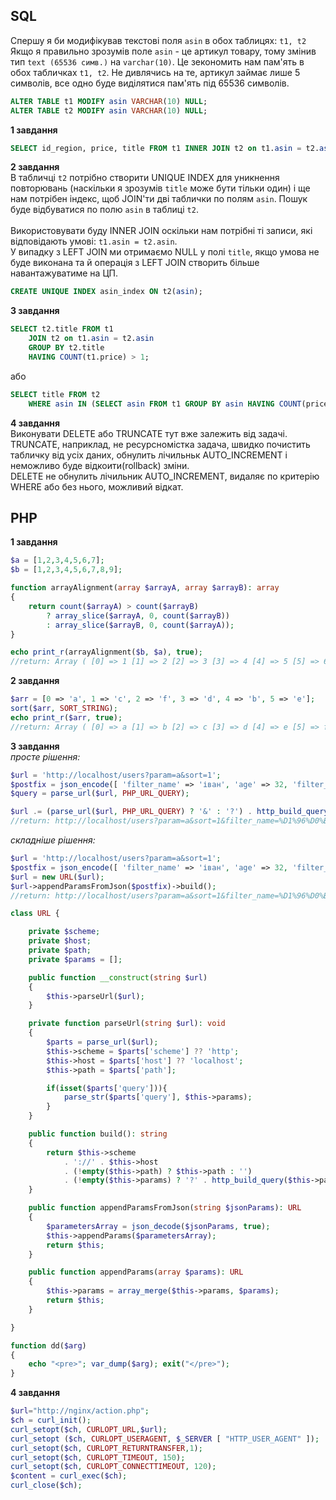 ## SQL
Cпершу я би модифікував текстові поля ```asin``` в обох таблицях: ```t1, t2``` \
Якщо я правильно зрозумів поле ```asin``` - це артикул товару, тому змінив тип ```text (65536 симв.)``` на ```varchar(10)```. Це зекономить нам пам'ять в обох табличках ```t1, t2```. Не дивлячись на те, артикул займає лише 5 символів, все одно буде виділятися пам'ять під 65536 символів.
```sql 
ALTER TABLE t1 MODIFY asin VARCHAR(10) NULL; 
ALTER TABLE t2 MODIFY asin VARCHAR(10) NULL;
```

**1 завдання**
```sql
SELECT id_region, price, title FROM t1 INNER JOIN t2 on t1.asin = t2.asin;
```

**2 завдання** \
В табличці ```t2``` потрібно створити UNIQUE INDEX для уникнення повторювань (наскільки я зрозумів ```title``` може бути тільки один) і ще нам потрібен індекс, щоб JOIN'ти дві таблички по полям ```asin```. Пошук буде відбуватися по полю ```asin``` в таблиці ```t2```. \
\
Використовувати буду INNER JOIN оскільки нам потрібні ті записи, які відповідають умові: ```t1.asin = t2.asin```. \
У випадку з LEFT JOIN ми отримаємо NULL у полі ```title```, якщо умова не буде виконана та й операція з LEFT JOIN створить більше навантажуватиме на ЦП.
```sql
CREATE UNIQUE INDEX asin_index ON t2(asin);
```

**3 завдання**
```sql
SELECT t2.title FROM t1
    JOIN t2 on t1.asin = t2.asin
    GROUP BY t2.title
    HAVING COUNT(t1.price) > 1;
```
або
```sql
SELECT title FROM t2 
    WHERE asin IN (SELECT asin FROM t1 GROUP BY asin HAVING COUNT(price) > 1);
```
**4 завдання** \
Виконувати DELETE або TRUNCATE тут вже залежить від задачі. \
TRUNCATE, наприклад, не ресурсномістка задача, швидко почистить табличку від усіх даних, обнулить лічильньк AUTO_INCREMENT і неможливо буде відкоити(rollback) зміни. \
DELETE не обнулить лічильник AUTO_INCREMENT, видаляє по критерію WHERE або без нього, можливий відкат.

## PHP

**1 завдання**
```php
$a = [1,2,3,4,5,6,7];
$b = [1,2,3,4,5,6,7,8,9];

function arrayAlignment(array $arrayA, array $arrayB): array
{
    return count($arrayA) > count($arrayB)
        ? array_slice($arrayA, 0, count($arrayB))
        : array_slice($arrayB, 0, count($arrayA));
}

echo print_r(arrayAlignment($b, $a), true);
//return: Array ( [0] => 1 [1] => 2 [2] => 3 [3] => 4 [4] => 5 [5] => 6 [6] => 7 )
```

**2 завдання**
```php
$arr = [0 => 'a', 1 => 'c', 2 => 'f', 3 => 'd', 4 => 'b', 5 => 'e'];
sort($arr, SORT_STRING);
echo print_r($arr, true);
//return: Array ( [0] => a [1] => b [2] => c [3] => d [4] => e [5] => f )
```


**3 завдання** \
*просте рішення:* 
```php
$url = 'http://localhost/users?param=a&sort=1';
$postfix = json_encode([ 'filter_name' => 'іван', 'age' => 32, 'filter_param' => '!@#$%^&*()_+~`' ]);
$query = parse_url($url, PHP_URL_QUERY);

$url .= (parse_url($url, PHP_URL_QUERY) ? '&' : '?') . http_build_query(json_decode($postfix, true));
//return: http://localhost/users?param=a&sort=1&filter_name=%D1%96%D0%B2%D0%B0%D0%BD&age=32&filter_param=%21%40%23%24%25%5E%26%2A%28%29_%2B%7E%60
```
*складніше рішення:* 
```php
$url = 'http://localhost/users?param=a&sort=1';
$postfix = json_encode([ 'filter_name' => 'іван', 'age' => 32, 'filter_param' => '!@#$%^&*()_+~`' ]);
$url = new URL($url);
$url->appendParamsFromJson($postfix)->build();
//return: http://localhost/users?param=a&sort=1&filter_name=%D1%96%D0%B2%D0%B0%D0%BD&age=32&filter_param=%21%40%23%24%25%5E%26%2A%28%29_%2B%7E%60

class URL {

    private $scheme;
    private $host;
    private $path;
    private $params = [];

    public function __construct(string $url)
    {
        $this->parseUrl($url);
    }

    private function parseUrl(string $url): void
    {
        $parts = parse_url($url);
        $this->scheme = $parts['scheme'] ?? 'http';
        $this->host = $parts['host'] ?? 'localhost';
        $this->path = $parts['path'];

        if(isset($parts['query'])){
            parse_str($parts['query'], $this->params);
        }
    }

    public function build(): string
    {
        return $this->scheme
            . '://' . $this->host
            . (!empty($this->path) ? $this->path : '')
            . (!empty($this->params) ? '?' . http_build_query($this->params) : '');
    }

    public function appendParamsFromJson(string $jsonParams): URL
    {
        $parametersArray = json_decode($jsonParams, true);
        $this->appendParams($parametersArray);
        return $this;
    }

    public function appendParams(array $params): URL
    {
        $this->params = array_merge($this->params, $params);
        return $this;
    }

}

function dd($arg)
{
    echo "<pre>"; var_dump($arg); exit("</pre>");
}

```

**4 завдання**
```php
$url="http://nginx/action.php";
$ch = curl_init();
curl_setopt($ch, CURLOPT_URL,$url);
curl_setopt ($ch, CURLOPT_USERAGENT, $_SERVER [ "HTTP_USER_AGENT" ]);
curl_setopt($ch, CURLOPT_RETURNTRANSFER,1);
curl_setopt($ch, CURLOPT_TIMEOUT, 150);
curl_setopt($ch, CURLOPT_CONNECTTIMEOUT, 120);
$content = curl_exec($ch);
curl_close($ch);
```
